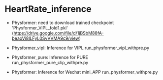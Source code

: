 # HeartRate_inference

- Physformer: need to download trained checkpoint 'Physformer_VIPL_fold1.pkl' (https://drive.google.com/file/d/1jBSbM88fA-beaoVi8ILFyL0SvVVMA9c9/view)

- Physformer_vipl: Inference for VIPL run_physformer_vipl_withpre.py

- Physformer_pure: Inference for PURE run_physformer_pure_clip_withpre.py

- Physformer: Inference for Wechat mini_APP run_physformer_withpre.py
